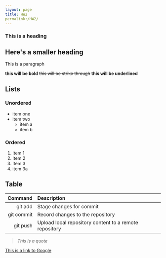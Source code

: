 ```yaml
---
layout: page
title: HW2
permalink:/HW2/
---
```




### This is a heading

## Here's a smaller heading

This is a paragraph

**this will be bold** ~~this will be strike through~~ **this will be underlined**

## Lists

### Unordered

- item one
- item two
  - item a
  - item b

### Ordered
1. Item 1
2. Item 2
3. Item 3
4. item 3a

## Table

| Command | Description |
| ---------: | :---------- |
| git add | Stage changes for commit |
| git commit | Record changes to the repository |
| git push | Upload local repository content to a remote repository |

> *This is a quote*

[This is a link to Google](https://www.google.com)
